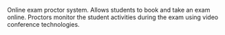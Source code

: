 Online exam proctor system. Allows students to book and take an exam online. Proctors monitor the student activities during the exam using video conference technologies.
